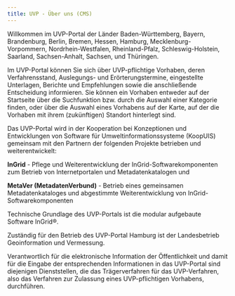 ```yaml
---
title: UVP - Über uns (CMS)
---
```


Willkommen im UVP-Portal der Länder Baden-Württemberg, Bayern, Brandenburg, Berlin, Bremen, Hessen, Hamburg, Mecklenburg-Vorpommern, Nordrhein-Westfalen, Rheinland-Pfalz, Schleswig-Holstein, Saarland, Sachsen-Anhalt, Sachsen, und Thüringen.

Im UVP-Portal können Sie sich über UVP-pflichtige Vorhaben, deren Verfahrensstand, Auslegungs- und Erörterungstermine, eingestellte Unterlagen, Berichte und Empfehlungen sowie die anschließende Entscheidung informieren. Sie können ein Vorhaben entweder auf der Startseite über die Suchfunktion bzw. durch die Auswahl einer Kategorie finden, oder über die Auswahl eines Vorhabens auf der Karte, auf der die Vorhaben mit ihrem (zukünftigen) Standort hinterlegt sind.

Das UVP-Portal wird in der Kooperation bei Konzeptionen und Entwicklungen von Software für Umweltinformationssysteme (KoopUIS) gemeinsam mit den Partnern der folgenden Projekte betrieben und weiterentwickelt:

**InGrid** - Pflege und Weiterentwicklung der InGrid-Softwarekomponenten zum Betrieb von Internetportalen und Metadatenkatalogen und

**MetaVer (MetadatenVerbund)** - Betrieb eines gemeinsamen Metadatenkataloges und abgestimmte Weiterentwicklung von InGrid-Softwarekomponenten

Technische Grundlage des UVP-Portals ist die modular aufgebaute Software InGrid®.

Zuständig für den Betrieb des UVP-Portal Hamburg ist der Landesbetrieb Geoinformation und Vermessung.

Verantwortlich für die elektronische Information der Öffentlichkeit und damit für die Eingabe der entsprechenden Informationen in das UVP-Portal sind diejenigen Dienststellen, die das Trägerverfahren für das UVP-Verfahren, also das Verfahren zur Zulassung eines UVP-pflichtigen Vorhabens, durchführen.
